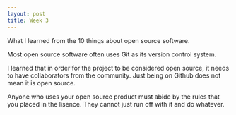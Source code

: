 ```yaml
---
layout: post
title: Week 3
---
```


What I learned from the 10 things about open source software.

Most open source software often uses Git as its version control system.

I learned that in order for the project to be considered open source, it needs to have collaborators from the community. Just being on Github does not mean it is open source.

Anyone who uses your open source product must abide by the rules that you placed in the lisence. They cannot just run off with it and do whatever.